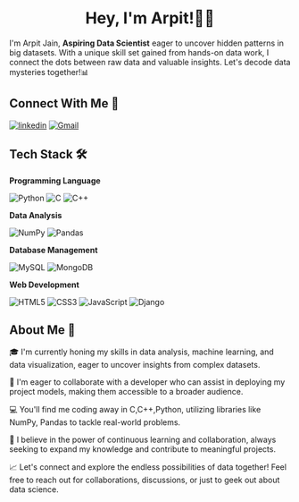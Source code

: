 
<h1 align="center"> Hey, I'm Arpit!🙋‍♂️  </h1>



I'm Arpit Jain, **Aspiring Data Scientist** eager to uncover hidden patterns in big datasets. With a unique skill set gained from hands-on data work, I connect the dots between raw data and valuable insights. Let's decode data mysteries together!📊


## Connect With Me 🤝

[![linkedin](https://img.shields.io/badge/linkedin-0A66C2?style=for-the-badge&logo=linkedin&logoColor=white)](https://www.linkedin.com/in/arpit-jain-1b0606234/)
[![Gmail](https://img.shields.io/badge/gmail-red?style=for-the-badge&logo=gmail&logoColor=white)](mailto:arpitj724@gmail.com)

## Tech Stack 🛠
**Programming Language**

![Python](https://img.shields.io/badge/Python-FFD43B?style=for-the-badge&logo=python&logoColor=blue)
![C](https://img.shields.io/badge/-C-blue?style=for-the-badge&logo=cplusplus)
![C++](https://img.shields.io/badge/-C++-blue?style=for-the-badge&logo=cplusplus)


**Data Analysis**

![NumPy](https://img.shields.io/badge/Numpy-777BB4?style=for-the-badge&logo=numpy&logoColor=white)
![Pandas](https://img.shields.io/badge/Pandas-2C2D72?style=for-the-badge&logo=pandas&logoColor=white)


**Database Management**

![MySQL](https://img.shields.io/badge/MySQL-4479A1?style=for-the-badge&logo=mysql&logoColor=white)
![MongoDB](https://img.shields.io/badge/MongoDB-4EA94B?style=for-the-badge&logo=mongodb&logoColor=white)

**Web Development**

![HTML5](https://img.shields.io/badge/HTML5-E34F26?style=for-the-badge&logo=html5&logoColor=white)
![CSS3](https://img.shields.io/badge/CSS3-1572B6?style=for-the-badge&logo=css3&logoColor=white)
![JavaScript](https://img.shields.io/badge/JavaScript-323330?style=for-the-badge&logo=javascript&logoColor=F7DF1E)
![Django](https://img.shields.io/badge/Django-092E20?style=for-the-badge&logo=django&logoColor=green)


## About Me 🚀

🎓   I'm currently honing my skills in data analysis, machine learning, and data visualization, eager to uncover insights from complex datasets.

👬   I'm eager to collaborate with a developer who can assist in deploying my project models, making them accessible to a broader audience.

💻   You'll find me coding away in C,C++,Python, utilizing libraries like NumPy, Pandas to tackle real-world problems.

🌱   I believe in the power of continuous learning and collaboration, always seeking to expand my knowledge and contribute to meaningful projects.
   
📈   Let's connect and explore the endless possibilities of data together! Feel free to reach out for collaborations, discussions, or just to geek out about data science. 

